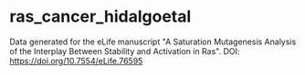 # ras_cancer_hidalgoetal
Data generated for the eLife manuscript "A Saturation Mutagenesis Analysis of the Interplay Between Stability and Activation in Ras". DOI: https://doi.org/10.7554/eLife.76595
